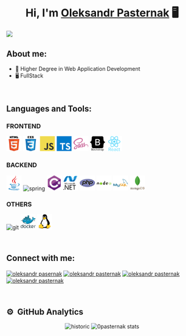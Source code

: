 <div align="center">
  <h1 align="center">Hi, I'm <a href="https://paternakdevportfolio.com">Oleksandr Pasternak</a> 🖥️</h1>
</div>
<img src="https://i.imgur.com/hq9i7KH.jpg">

<h2 align="left">About me:</h2>

- 🧠 Higher Degree in Web Application Development
- 🖥️ FullStack
<br>

<h2 align="left">Languages and Tools:</h2>

<h3>FRONTEND</h2>
<p margin-right=100px>
  <img src="https://raw.githubusercontent.com/devicons/devicon/master/icons/html5/html5-original-wordmark.svg" alt="html5" width="40" height="40"/>
  <img src="https://raw.githubusercontent.com/devicons/devicon/master/icons/css3/css3-original-wordmark.svg" alt="css3" width="40" height="40"/>
  <img src="https://raw.githubusercontent.com/devicons/devicon/master/icons/javascript/javascript-original.svg" alt="javascript" width="40" height="40"/>
  <img src="https://raw.githubusercontent.com/devicons/devicon/master/icons/typescript/typescript-original.svg" alt="typescript" width="40" height="40"/>
  <img src="https://raw.githubusercontent.com/devicons/devicon/master/icons/sass/sass-original.svg" alt="sass" width="40" height="40"/>
  <img src="https://raw.githubusercontent.com/devicons/devicon/master/icons/bootstrap/bootstrap-plain-wordmark.svg" alt="bootstrap" width="40" height="40"/>
  <img src="https://raw.githubusercontent.com/devicons/devicon/master/icons/react/react-original-wordmark.svg" alt="react" width="40" height="40"/>
</p>

<h3>BACKEND</h2>
<p>
  <img src="https://raw.githubusercontent.com/devicons/devicon/master/icons/java/java-original.svg" alt="java" width="40" height="40"/>
  <img src="https://www.vectorlogo.zone/logos/springio/springio-icon.svg" alt="spring" width="40" height="40"/>
  <img src="https://raw.githubusercontent.com/devicons/devicon/master/icons/csharp/csharp-original.svg" alt="csharp" width="40" height="40"/>
  <img src="https://raw.githubusercontent.com/devicons/devicon/master/icons/dot-net/dot-net-original-wordmark.svg" alt="dotnet" width="40" height="40"/>
  <img src="https://raw.githubusercontent.com/devicons/devicon/master/icons/php/php-original.svg" alt="php" width="40" height="40"/>
  <img src="https://raw.githubusercontent.com/devicons/devicon/master/icons/nodejs/nodejs-original-wordmark.svg" alt="nodejs" width="40" height="40"/>
  <img src="https://raw.githubusercontent.com/devicons/devicon/master/icons/mysql/mysql-original-wordmark.svg" alt="mysql" width="40" height="40"/>
  <img src="https://raw.githubusercontent.com/devicons/devicon/master/icons/mongodb/mongodb-original-wordmark.svg" alt="mongodb" width="40" height="40"/>
</p>

<h3>OTHERS</h2>
<p>
  <img src="https://www.vectorlogo.zone/logos/git-scm/git-scm-icon.svg" alt="git" width="40" height="40"/>
  <img src="https://raw.githubusercontent.com/devicons/devicon/master/icons/docker/docker-original-wordmark.svg" alt="docker" width="40" height="40"/>
  <img src="https://raw.githubusercontent.com/devicons/devicon/master/icons/linux/linux-original.svg" alt="linux" width="40" height="40"/>
</p>
<br/>

<h2 align="left">Connect with me:</h3>
<p align="left">
  <a href="https://www.linkedin.com/in/oleksandr-pasternak/" target="blank"><img align="center" src="https://raw.githubusercontent.com/rahuldkjain/github-profile-readme-generator/master/src/images/icons/Social/linked-in-alt.svg" alt="oleksandr pasernak" height="30" width="40" /></a>
  <a href="[https://stackoverflow.com/users/oleksandr pasternak](https://stackoverflow.com/users/22587151/oleksandr-pasternak)" target="blank"><img align="center" src="https://raw.githubusercontent.com/rahuldkjain/github-profile-readme-generator/master/src/images/icons/Social/stack-overflow.svg" alt="oleksandr pasternak" height="30" width="40" /></a>
  <a href="https://codepen.io/OleksandrP" target="blank"><img align="center" src="https://raw.githubusercontent.com/rahuldkjain/github-profile-readme-generator/master/src/images/icons/Social/codepen.svg" alt="oleksandr pasternak" height="30" width="40" /></a>
  <a href="https://twitter.com/Pasternak_op" target="blank"><img align="center" src="https://raw.githubusercontent.com/rahuldkjain/github-profile-readme-generator/master/src/images/icons/Social/twitter.svg" alt="oleksandr pasternak" height="30" width="40" /></a>
  </p>
<br/>

<h2 align="left">⚙️ &nbsp;GitHub Analytics</h3>

<p align="center">
  <img height="130em" src="https://github-readme-stats-eight-theta.vercel.app/api?username=0Pasternak&show_icons=true&theme=algolia&include_all_commits=true&count_private=true" alt="historic"/>
  <img height="130em" src="https://github-readme-stats.vercel.app/api/top-langs/?username=0Pasternak&layout=compact&theme=algolia" alt="0pasternak stats"/>
</p>
<br/>
<br/>
